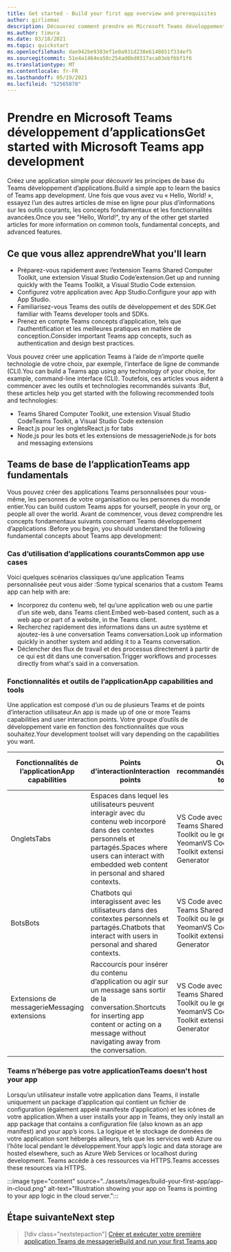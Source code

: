 ```yaml
---
title: Get started - Build your first app overview and prerequisites
author: girliemac
description: Découvrez comment prendre en Microsoft Teams développement d’applications et configurer votre environnement.
ms.author: timura
ms.date: 03/18/2021
ms.topic: quickstart
ms.openlocfilehash: dae942be9383ef1e0a931d238e6148651f334ef5
ms.sourcegitcommit: 51e4a1464ea58c254ad6bd0317aca03ebf6bf1f6
ms.translationtype: MT
ms.contentlocale: fr-FR
ms.lasthandoff: 05/19/2021
ms.locfileid: "52565878"
---
```

# <a name="get-started-with-microsoft-teams-app-development"></a><span data-ttu-id="140d5-103">Prendre en Microsoft Teams développement d’applications</span><span class="sxs-lookup"><span data-stu-id="140d5-103">Get started with Microsoft Teams app development</span></span>

<span data-ttu-id="140d5-104">Créez une application simple pour découvrir les principes de base du Teams développement d’applications.</span><span class="sxs-lookup"><span data-stu-id="140d5-104">Build a simple app to learn the basics of Teams app development.</span></span> <span data-ttu-id="140d5-105">Une fois que vous avez vu « Hello, World! », essayez l’un des autres articles de mise en ligne pour plus d’informations sur les outils courants, les concepts fondamentaux et les fonctionnalités avancées.</span><span class="sxs-lookup"><span data-stu-id="140d5-105">Once you see "Hello, World!", try any of the other get started articles for more information on common tools, fundamental concepts, and advanced features.</span></span>



## <a name="what-youll-learn"></a><span data-ttu-id="140d5-106">Ce que vous allez apprendre</span><span class="sxs-lookup"><span data-stu-id="140d5-106">What you'll learn</span></span>

* <span data-ttu-id="140d5-107">Préparez-vous rapidement avec l’extension Teams Shared Computer Toolkit, une extension Visual Studio Code’extension.</span><span class="sxs-lookup"><span data-stu-id="140d5-107">Get up and running quickly with the Teams Toolkit, a Visual Studio Code extension.</span></span> 
* <span data-ttu-id="140d5-108">Configurez votre application avec App Studio.</span><span class="sxs-lookup"><span data-stu-id="140d5-108">Configure your app with App Studio.</span></span>
* <span data-ttu-id="140d5-109">Familiarisez-vous Teams des outils de développement et des SDK.</span><span class="sxs-lookup"><span data-stu-id="140d5-109">Get familiar with Teams developer tools and SDKs.</span></span>
* <span data-ttu-id="140d5-110">Prenez en compte Teams concepts d’application, tels que l’authentification et les meilleures pratiques en matière de conception.</span><span class="sxs-lookup"><span data-stu-id="140d5-110">Consider important Teams app concepts, such as authentication and design best practices.</span></span>

<span data-ttu-id="140d5-111">Vous pouvez créer une application Teams à l’aide de n’importe quelle technologie de votre choix, par exemple, l’interface de ligne de commande (CLI).</span><span class="sxs-lookup"><span data-stu-id="140d5-111">You can build a Teams app using any technology of your choice, for example, command-line interface (CLI).</span></span> <span data-ttu-id="140d5-112">Toutefois, ces articles vous aident à commencer avec les outils et technologies recommandés suivants :</span><span class="sxs-lookup"><span data-stu-id="140d5-112">But, these articles help you get started with the following recommended tools and technologies:</span></span>

* <span data-ttu-id="140d5-113">Teams Shared Computer Toolkit, une extension Visual Studio Code</span><span class="sxs-lookup"><span data-stu-id="140d5-113">Teams Toolkit, a Visual Studio Code extension</span></span>
* <span data-ttu-id="140d5-114">React.js pour les onglets</span><span class="sxs-lookup"><span data-stu-id="140d5-114">React.js for tabs</span></span>
* <span data-ttu-id="140d5-115">Node.js pour les bots et les extensions de messagerie</span><span class="sxs-lookup"><span data-stu-id="140d5-115">Node.js for bots and messaging extensions</span></span>


## <a name="teams-app-fundamentals"></a><span data-ttu-id="140d5-116">Teams de base de l’application</span><span class="sxs-lookup"><span data-stu-id="140d5-116">Teams app fundamentals</span></span>

<span data-ttu-id="140d5-117">Vous pouvez créer des applications Teams personnalisées pour vous-même, les personnes de votre organisation ou les personnes du monde entier.</span><span class="sxs-lookup"><span data-stu-id="140d5-117">You can build custom Teams apps for yourself, people in your org, or people all over the world.</span></span> <span data-ttu-id="140d5-118">Avant de commencer, vous devez comprendre les concepts fondamentaux suivants concernant Teams développement d’applications :</span><span class="sxs-lookup"><span data-stu-id="140d5-118">Before you begin, you should understand the following fundamental concepts about Teams app development:</span></span>

### <a name="common-app-use-cases"></a><span data-ttu-id="140d5-119">Cas d’utilisation d’applications courants</span><span class="sxs-lookup"><span data-stu-id="140d5-119">Common app use cases</span></span>

<span data-ttu-id="140d5-120">Voici quelques scénarios classiques qu’une application Teams personnalisée peut vous aider :</span><span class="sxs-lookup"><span data-stu-id="140d5-120">Some typical scenarios that a custom Teams app can help with are:</span></span>

* <span data-ttu-id="140d5-121">Incorporez du contenu web, tel qu’une application web ou une partie d’un site web, dans Teams client.</span><span class="sxs-lookup"><span data-stu-id="140d5-121">Embed web-based content, such as a web app or part of a website, in the Teams client.</span></span>
* <span data-ttu-id="140d5-122">Recherchez rapidement des informations dans un autre système et ajoutez-les à une conversation Teams conversation.</span><span class="sxs-lookup"><span data-stu-id="140d5-122">Look up information quickly in another system and adding it to a Teams conversation.</span></span>
* <span data-ttu-id="140d5-123">Déclencher des flux de travail et des processus directement à partir de ce qui est dit dans une conversation.</span><span class="sxs-lookup"><span data-stu-id="140d5-123">Trigger workflows and processes directly from what's said in a conversation.</span></span>

### <a name="app-capabilities-and-tools"></a><span data-ttu-id="140d5-124">Fonctionnalités et outils de l’application</span><span class="sxs-lookup"><span data-stu-id="140d5-124">App capabilities and tools</span></span>

<span data-ttu-id="140d5-125">Une application est composé d’un ou de plusieurs Teams et de points d’interaction utilisateur.</span><span class="sxs-lookup"><span data-stu-id="140d5-125">An app is made up of one or more Teams capabilities and user interaction points.</span></span> <span data-ttu-id="140d5-126">Votre groupe d’outils de développement varie en fonction des fonctionnalités que vous souhaitez.</span><span class="sxs-lookup"><span data-stu-id="140d5-126">Your development toolset will vary depending on the capabilities you want.</span></span>

| <span data-ttu-id="140d5-127">**Fonctionnalités de l’application**</span><span class="sxs-lookup"><span data-stu-id="140d5-127">**App capabilities**</span></span>| <span data-ttu-id="140d5-128">**Points d’interaction**</span><span class="sxs-lookup"><span data-stu-id="140d5-128">**Interaction points**</span></span> | <span data-ttu-id="140d5-129">**Outils recommandés**</span><span class="sxs-lookup"><span data-stu-id="140d5-129">**Recommended tools**</span></span> | <span data-ttu-id="140d5-130">**Kits de développement logiciel (SDK)**</span><span class="sxs-lookup"><span data-stu-id="140d5-130">**SDKs**</span></span> | <span data-ttu-id="140d5-131">**Piles technologiques**</span><span class="sxs-lookup"><span data-stu-id="140d5-131">**Technology stacks**</span></span> |
|--------|--------|--------|--------|--------|
| <span data-ttu-id="140d5-132">Onglets</span><span class="sxs-lookup"><span data-stu-id="140d5-132">Tabs</span></span> | <span data-ttu-id="140d5-133">Espaces dans lequel les utilisateurs peuvent interagir avec du contenu web incorporé dans des contextes personnels et partagés.</span><span class="sxs-lookup"><span data-stu-id="140d5-133">Spaces where users can interact with embedded web content in personal and shared contexts.</span></span> | <span data-ttu-id="140d5-134">VS Code avec une extension Teams Shared Computer Toolkit ou le générateur Yeoman</span><span class="sxs-lookup"><span data-stu-id="140d5-134">VS Code with Teams Toolkit extension or Yeoman Generator</span></span> | <span data-ttu-id="140d5-135">Kit de développement logiciel client JavaScript Teams</span><span class="sxs-lookup"><span data-stu-id="140d5-135">Teams JavaScript client SDK</span></span> | <span data-ttu-id="140d5-136">Technologies web générales (HTML, CSS et JavaScript) ou React.js</span><span class="sxs-lookup"><span data-stu-id="140d5-136">General web technologies (HTML, CSS, and JavaScript) or React.js</span></span> |
| <span data-ttu-id="140d5-137">Bots</span><span class="sxs-lookup"><span data-stu-id="140d5-137">Bots</span></span> | <span data-ttu-id="140d5-138">Chatbots qui interagissent avec les utilisateurs dans des contextes personnels et partagés.</span><span class="sxs-lookup"><span data-stu-id="140d5-138">Chatbots that interact with users in personal and shared contexts.</span></span> | <span data-ttu-id="140d5-139">VS Code avec une extension Teams Shared Computer Toolkit ou le générateur Yeoman</span><span class="sxs-lookup"><span data-stu-id="140d5-139">VS Code with Teams Toolkit extension or Yeoman Generator</span></span> | <span data-ttu-id="140d5-140">Bot Framework SDK</span><span class="sxs-lookup"><span data-stu-id="140d5-140">Bot Framework SDK</span></span> | <span data-ttu-id="140d5-141">Node.js, C# ou Python</span><span class="sxs-lookup"><span data-stu-id="140d5-141">Node.js, C#, or Python</span></span> | 
| <span data-ttu-id="140d5-142">Extensions de messagerie</span><span class="sxs-lookup"><span data-stu-id="140d5-142">Messaging extensions</span></span> | <span data-ttu-id="140d5-143">Raccourcis pour insérer du contenu d’application ou agir sur un message sans sortir de la conversation.</span><span class="sxs-lookup"><span data-stu-id="140d5-143">Shortcuts for inserting app content or acting on a message without navigating away from the conversation.</span></span> | <span data-ttu-id="140d5-144">VS Code avec une extension Teams Shared Computer Toolkit ou le générateur Yeoman</span><span class="sxs-lookup"><span data-stu-id="140d5-144">VS Code with Teams Toolkit extension or Yeoman Generator</span></span> | <span data-ttu-id="140d5-145">Bot Framework SDK</span><span class="sxs-lookup"><span data-stu-id="140d5-145">Bot Framework SDK</span></span> | <span data-ttu-id="140d5-146">Node.js, C# ou Python</span><span class="sxs-lookup"><span data-stu-id="140d5-146">Node.js, C#, or Python</span></span> |

### <a name="teams-doesnt-host-your-app"></a><span data-ttu-id="140d5-147">Teams n’héberge pas votre application</span><span class="sxs-lookup"><span data-stu-id="140d5-147">Teams doesn't host your app</span></span>

<span data-ttu-id="140d5-148">Lorsqu’un utilisateur installe votre application dans Teams, il installe uniquement un package d’application qui contient un fichier de configuration (également appelé manifeste d’application) et les icônes de votre application.</span><span class="sxs-lookup"><span data-stu-id="140d5-148">When a user installs your app in Teams, they only install an app package that contains a configuration file (also known as an app manifest) and your app’s icons.</span></span> <span data-ttu-id="140d5-149">La logique et le stockage de données de votre application sont hébergés ailleurs, tels que les services web Azure ou l’hôte local pendant le développement.</span><span class="sxs-lookup"><span data-stu-id="140d5-149">Your app’s logic and data storage are hosted elsewhere, such as Azure Web Services or localhost during development.</span></span> <span data-ttu-id="140d5-150">Teams accède à ces ressources via HTTPS.</span><span class="sxs-lookup"><span data-stu-id="140d5-150">Teams accesses these resources via HTTPS.</span></span>

:::image type="content" source="../assets/images/build-your-first-app/app-in-cloud.png" alt-text="Illustration showing your app on Teams is pointing to your app logic in the cloud server.":::

## <a name="next-step"></a><span data-ttu-id="140d5-152">Étape suivante</span><span class="sxs-lookup"><span data-stu-id="140d5-152">Next step</span></span>

> [!div class="nextstepaction"]
> [<span data-ttu-id="140d5-153">Créer et exécuter votre première application Teams de messagerie</span><span class="sxs-lookup"><span data-stu-id="140d5-153">Build and run your first Teams app</span></span>](../build-your-first-app/build-and-run.md)
